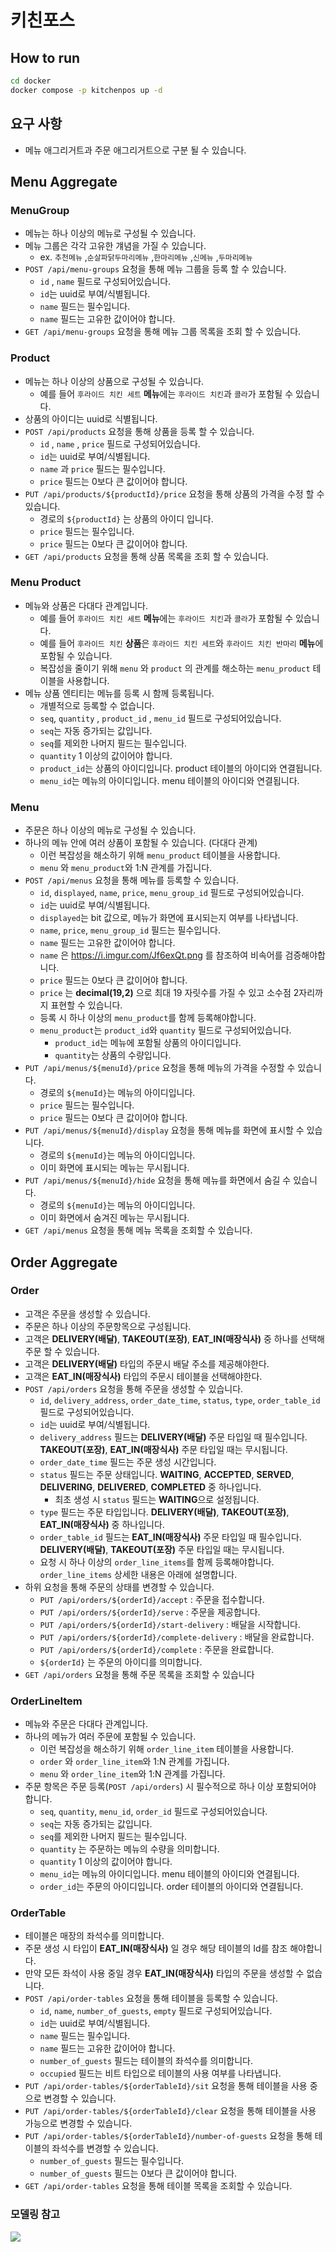 # 키친포스

## How to run

```sh
cd docker
docker compose -p kitchenpos up -d
```

## 요구 사항

- 메뉴 애그리거트과 주문 애그리거트으로 구분 될 수 있습니다.

## Menu Aggregate

### MenuGroup

- 메뉴는 하나 이상의 메뉴로 구성될 수 있습니다.
- 메뉴 그룹은 각각 고유한 걔념을 가질 수 있습니다.
    - ex. `추천메뉴` ,`순살파닭두마리메뉴` ,`한마리메뉴` ,`신메뉴` ,`두마리메뉴`
- `POST /api/menu-groups` 요청을 통해 메뉴 그룹을 등록 할 수 있습니다.
    - `id` , `name` 필드로 구성되어있습니다.
    - `id`는 uuid로 부여/식별됩니다.
    - `name` 필드는 필수입니다.
    - `name` 필드는 고유한 값이어야 합니다.
- `GET /api/menu-groups` 요청을 통해 메뉴 그룹 목록을 조회 할 수 있습니다.

### Product

- 메뉴는 하나 이상의 상품으로 구성될 수 있습니다.
    - 예를 들어 `후라이드 치킨 세트` **메뉴**에는 `후라이드 치킨`과 `콜라`가 포함될 수 있습니다.
- 상품의 아이디는 uuid로 식별됩니다.
- `POST /api/products` 요청을 통해 상품을 등록 할 수 있습니다.
    - `id` , `name` , `price` 필드로 구성되어있습니다.
    - `id`는 uuid로 부여/식별됩니다.
    - `name` 과 `price` 필드는 필수입니다.
    - `price` 필드는 0보다 큰 값이어야 합니다.
- `PUT /api/products/${productId}/price` 요청을 통해 상품의 가격을 수정 할 수 있습니다.
    - 경로의 `${productId}` 는 상품의 아이디 입니다.
    - `price` 필드는 필수입니다.
    - `price` 필드는 0보다 큰 값이어야 합니다.
- `GET /api/products` 요청을 통해 상품 목록을 조회 할 수 있습니다.

### Menu Product

- 메뉴와 상품은 다대다 관계입니다.
    - 예를 들어 `후라이드 치킨 세트` **메뉴**에는 `후라이드 치킨`과 `콜라`가 포함될 수 있습니다.
    - 예를 들어 `후라이드 치킨` **상품**은 `후라이드 치킨 세트`와 `후라이드 치킨 반마리` **메뉴**에 포함될 수 있습니다.
    - 복잡성을 줄이기 위해 `menu` 와 `product` 의 관계를 해소하는 `menu_product` 테이블을 사용합니다.
- 메뉴 상품 엔티티는 메뉴를 등록 시 함께 등록됩니다.
    - 개별적으로 등록할 수 없습니다.
    - `seq`, `quantity` , `product_id` , `menu_id` 필드로 구성되어있습니다.
    - `seq`는 자동 증가되는 값입니다.
    - `seq`를 제외한 나머지 필드는 필수입니다.
    - `quantity` 1 이상의 값이어야 합니다.
    - `product_id`는 상품의 아이디입니다. product 테이블의 아이디와 연결됩니다.
    - `menu_id`는 메뉴의 아이디입니다. menu 테이블의 아이디와 연결됩니다.

### Menu

- 주문은 하나 이상의 메뉴로 구성될 수 있습니다.
- 하나의 메뉴 안에 여러 상품이 포함될 수 있습니다. (다대다 관계)
    - 이런 복잡성을 해소하기 위해 `menu_product` 테이블을 사용합니다.
    - `menu` 와 `menu_product`와 1:N 관계를 가집니다.
- `POST /api/menus` 요청을 통해 메뉴를 등록할 수 있습니다.
    - `id`, `displayed`, `name`, `price`, `menu_group_id` 필드로 구성되어있습니다.
    - `id`는 uuid로 부여/식별됩니다.
    - `displayed`는 bit 값으로, 메뉴가 화면에 표시되는지 여부를 나타냅니다.
    - `name`, `price`, `menu_group_id` 필드는 필수입니다.
    - `name` 필드는 고유한 값이어야 합니다.
    - `name` 은 https://i.imgur.com/Jf6exQt.png 를 참조하여 비속어를 검증해야합니다. 
    - `price` 필드는 0보다 큰 값이어야 합니다.
    - `price` 는 **decimal(19,2)** 으로 최대 19 자릿수를 가질 수 있고 소수점 2자리까지 표현할 수 있습니다.
    - 등록 시 하나 이상의 `menu_product`를 함께 등록해야합니다.
    - `menu_product`는 `product_id`와 `quantity` 필드로 구성되어있습니다.
        - `product_id`는 메뉴에 포함될 상품의 아이디입니다.
        - `quantity`는 상품의 수량입니다.
- `PUT /api/menus/${menuId}/price` 요청을 통해 메뉴의 가격을 수정할 수 있습니다.
    - 경로의 `${menuId}`는 메뉴의 아이디입니다.
    - `price` 필드는 필수입니다.
    - `price` 필드는 0보다 큰 값이어야 합니다.
- `PUT /api/menus/${menuId}/display` 요청을 통해 메뉴를 화면에 표시할 수 있습니다.
    - 경로의 `${menuId}`는 메뉴의 아이디입니다.
    - 이미 화면에 표시되는 메뉴는 무시됩니다.
- `PUT /api/menus/${menuId}/hide` 요청을 통해 메뉴를 화면에서 숨길 수 있습니다.
    - 경로의 `${menuId}`는 메뉴의 아이디입니다.
    - 이미 화면에서 숨겨진 메뉴는 무시됩니다.
- `GET /api/menus` 요청을 통해 메뉴 목록을 조회할 수 있습니다.

## Order Aggregate

### Order

- 고객은 주문을 생성할 수 있습니다.
- 주문은 하나 이상의 주문항목으로 구성됩니다.
- 고객은  **DELIVERY(배달)**, **TAKEOUT(포장)**, **EAT_IN(매장식사)** 중 하나를 선택해 주문 할 수 있습니다.
- 고객은 **DELIVERY(배달)** 타입의 주문시 배달 주소를 제공해야한다.
- 고객은 **EAT_IN(매장식사)** 타입의 주문시 테이블을 선택해야한다.
- `POST /api/orders` 요청을 통해 주문을 생성할 수 있습니다.
    - `id`, `delivery_address`, `order_date_time`, `status`, `type`, `order_table_id` 필드로 구성되어있습니다.
    - `id`는 uuid로 부여/식별됩니다.
    - `delivery_address` 필드는 **DELIVERY(배달)** 주문 타입일 때 필수입니다. **TAKEOUT(포장)**, **EAT_IN(매장식사)** 주문 타입일 때는 무시됩니다.
    - `order_date_time` 필드는 주문 생성 시간입니다.
    - `status` 필드는 주문 상태입니다.   **WAITING**, **ACCEPTED**, **SERVED**, **DELIVERING**, **DELIVERED**, **COMPLETED** 중
      하나입니다.
        - 최초 생성 시 `status` 필드는 **WAITING**으로 설정됩니다.
    - `type` 필드는 주문 타입입니다. **DELIVERY(배달)**, **TAKEOUT(포장)**, **EAT_IN(매장식사)** 중 하나입니다.
    - `order_table_id` 필드는 **EAT_IN(매장식사)** 주문 타입일 때 필수입니다. **DELIVERY(배달)**, **TAKEOUT(포장)** 주문 타입일 때는 무시됩니다.
    - 요청 시 하나 이상의 `order_line_items`를 함께 등록해야합니다. `order_line_items` 상세한 내용은 아래에 설명합니다.
- 하위 요청을 통해 주문의 상태를 변경할 수 있습니다.
    - `PUT /api/orders/${orderId}/accept` : 주문을 접수합니다.
    - `PUT /api/orders/${orderId}/serve` : 주문을 제공합니다.
    - `PUT /api/orders/${orderId}/start-delivery` : 배달을 시작합니다.
    - `PUT /api/orders/${orderId}/complete-delivery` : 배달을 완료합니다.
    - `PUT /api/orders/${orderId}/complete` : 주문을 완료합니다.
    - `${orderId}` 는 주문의 아이디를 의미합니다.
- `GET /api/orders` 요청을 통해 주문 목록을 조회할 수 있습니다

### OrderLineItem

- 메뉴와 주문은 다대다 관계입니다.
- 하나의 메뉴가 여러 주문에 포함될 수 있습니다.
    - 이런 복잡성을 해소하기 위해 `order_line_item` 테이블을 사용합니다.
    - `order` 와 `order_line_item`와 1:N 관계를 가집니다.
    - `menu` 와 `order_line_item`와 1:N 관계를 가집니다.
- 주문 항목은 주문 등록(`POST /api/orders`) 시 필수적으로 하나 이상 포함되어야 합니다.
    - `seq`, `quantity`, `menu_id`, `order_id` 필드로 구성되어있습니다.
    - `seq`는 자동 증가되는 값입니다.
    - `seq`를 제외한 나머지 필드는 필수입니다.
    - `quantity` 는 주문하는 메뉴의 수량을 의미합니다.
    - `quantity` 1 이상의 값이어야 합니다.
    - `menu_id`는 메뉴의 아이디입니다. menu 테이블의 아이디와 연결됩니다.
    - `order_id`는 주문의 아이디입니다. order 테이블의 아이디와 연결됩니다.

### OrderTable

- 테이블은 매장의 좌석수를 의미합니다.
- 주문 생성 시 타입이 **EAT_IN(매장식사)**  일 경우 해당 테이블의 Id를 참조 해야합니다.
- 만약 모든 좌석이 사용 중일 경우 **EAT_IN(매장식사)** 타입의 주문을 생성할 수 없습니다.
- `POST /api/order-tables` 요청을 통해 테이블을 등록할 수 있습니다.
    - `id`, `name`, `number_of_guests`, `empty` 필드로 구성되어있습니다.
    - `id`는 uuid로 부여/식별됩니다.
    - `name` 필드는 필수입니다.
    - `name` 필드는 고유한 값이어야 합니다.
    - `number_of_guests` 필드는 테이블의 좌석수를 의미합니다.
    - `occupied` 필드는 비트 타입으로 테이블의 사용 여부를 나타냅니다.
- `PUT /api/order-tables/${orderTableId}/sit` 요청을 통해 테이블을 사용 중으로 변경할 수 있습니다.
- `PUT /api/order-tables/${orderTableId}/clear` 요청을 통해 테이블을 사용 가능으로 변경할 수 있습니다.
- `PUT /api/order-tables/${orderTableId}/number-of-guests` 요청을 통해 테이블의 좌석수를 변경할 수 있습니다.
    - `number_of_guests` 필드는 필수입니다.
    - `number_of_guests` 필드는 0보다 큰 값이어야 합니다.
- `GET /api/order-tables` 요청을 통해 테이블 목록을 조회할 수 있습니다.

### 모델링 참고

![](https://i.imgur.com/Jf6exQt.png)
